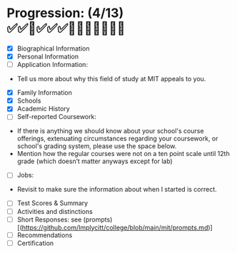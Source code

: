 ﻿# Progression: (4/13) ✅✅🔲✅✅✅🔲🔲🔲🔲🔲🔲🔲
- [x] Biographical Information
- [x] Personal Information
- [ ] Application Information:
* Tell us more about why this field of study at MIT appeals to you.
- [x] Family Information 
- [x] Schools
- [x] Academic History
- [ ] Self-reported Coursework:
* If there is anything we should know about your school's course offerings, extenuating circumstances regarding your coursework, or school's grading system, please use the space below.
* Mention how the regular courses were not on a ten point scale until 12th grade (which doesn’t matter anyways except for lab)
- [ ] Jobs: 
* Revisit to make sure the information about when I started is correct.
- [ ] Test Scores & Summary
- [ ] Activities and distinctions
- [ ] Short Responses: see (prompts)[(https://github.com/Implycitt/college/blob/main/mit/prompts.md)]
- [ ] Recommendations
- [ ] Certification 
